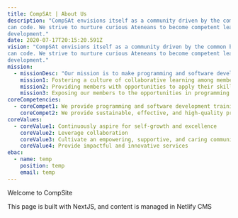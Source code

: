 ```yaml
---
title: CompSAt | About Us
description: "CompSAt envisions itself as a community driven by the common belief that anyone
can code. We strive to nurture curious Ateneans to become competent leaders in software
development."
date: 2020-07-17T20:15:20.591Z
vision: "CompSAt envisions itself as a community driven by the common belief that anyone
can code. We strive to nurture curious Ateneans to become competent leaders in software
development."
mission:
  - missionDesc: "Our mission is to make programming and software development accessible to anyone by:"
    mission1: Fostering a culture of collaborative learning among members through tutorials, workshops, talks, and other initiatives
    mission2: Providing members with opportunities to apply their skills and grow as leaders through events and development projects
    mission3: Exposing our members to the opportunities in programming and development that contribute to expanding their network
coreCompetencies:
  - coreCompet1: We provide programming and software development training that caters to both the interests of the members and meets the demands of the industry through workshops, mentorship programs, and the like.
    coreCompet2: We provide sustainable, effective, and high-quality programming and software development services for students, as well as commercial and non-profit organizations based within and outside the Ateneo community.
coreValues:
  - coreValue1: Continuously aspire for self-growth and excellence
    coreValue2: Leverage collaboration
    coreValue3: Cultivate an empowering, supportive, and caring community
    coreValue4: Provide impactful and innovative services
ebac:
  - name: temp
    position: temp
    email: temp
---
```


Welcome to CompSite

This page is built with NextJS, and content is managed in Netlify CMS
